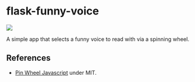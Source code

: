 # flask-funny-voice

![](https://heroku-badge.herokuapp.com/?app=flask-funny-voice)

A simple app that selects a funny voice to read with via a spinning wheel.

## References

- [Pin Wheel Javascript](https://github.com/miguelmota/prize-wheel) under MIT.
